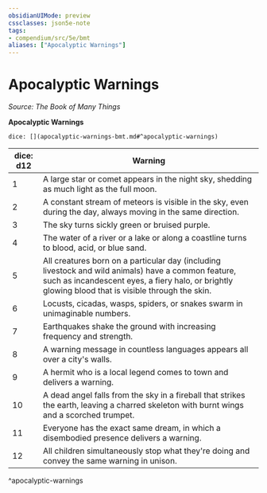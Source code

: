 ```yaml
---
obsidianUIMode: preview
cssclasses: json5e-note
tags:
- compendium/src/5e/bmt
aliases: ["Apocalyptic Warnings"]
---
```

# Apocalyptic Warnings
*Source: The Book of Many Things* 

**Apocalyptic Warnings**

`dice: [](apocalyptic-warnings-bmt.md#^apocalyptic-warnings)`

| dice: d12 | Warning |
|-----------|---------|
| 1 | A large star or comet appears in the night sky, shedding as much light as the full moon. |
| 2 | A constant stream of meteors is visible in the sky, even during the day, always moving in the same direction. |
| 3 | The sky turns sickly green or bruised purple. |
| 4 | The water of a river or a lake or along a coastline turns to blood, acid, or blue sand. |
| 5 | All creatures born on a particular day (including livestock and wild animals) have a common feature, such as incandescent eyes, a fiery halo, or brightly glowing blood that is visible through the skin. |
| 6 | Locusts, cicadas, wasps, spiders, or snakes swarm in unimaginable numbers. |
| 7 | Earthquakes shake the ground with increasing frequency and strength. |
| 8 | A warning message in countless languages appears all over a city's walls. |
| 9 | A hermit who is a local legend comes to town and delivers a warning. |
| 10 | A dead angel falls from the sky in a fireball that strikes the earth, leaving a charred skeleton with burnt wings and a scorched trumpet. |
| 11 | Everyone has the exact same dream, in which a disembodied presence delivers a warning. |
| 12 | All children simultaneously stop what they're doing and convey the same warning in unison. |
^apocalyptic-warnings